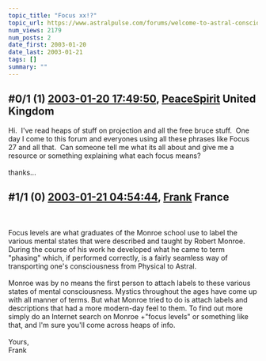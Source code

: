 ```yaml
---
topic_title: "Focus xx!?"
topic_url: https://www.astralpulse.com/forums/welcome-to-astral-consciousness!/focus-xx%21
num_views: 2179
num_posts: 2
date_first: 2003-01-20
date_last: 2003-01-21
tags: []
summary: ""
---
```


## \#0/1 (1) [2003-01-20 17:49:50](https://www.astralpulse.com/forums/index.php?msg=118948), [PeaceSpirit](https://www.astralpulse.com/forums/profile/?u=892) United Kingdom ##
<section>
Hi.  I've read heaps of stuff on projection and all the free bruce stuff.  One day I come to this forum and everyones using all these phrases like Focus 27 and all that.  Can someone tell me what its all about and give me a resource or something explaining what each focus means?
<br>
<br>
thanks...
</section>

## \#1/1 (0) [2003-01-21 04:54:44](https://www.astralpulse.com/forums/index.php?msg=20634), [Frank](https://www.astralpulse.com/forums/profile/?u=359) France ##
<section>
<br>
<br>
Focus levels are what graduates of the Monroe school use to label the various mental states that were described and taught by Robert Monroe. During the course of his work he developed what he came to term "phasing" which, if performed correctly, is a fairly seamless way of transporting one's consciousness from Physical to Astral.
<br>
<br>
Monroe was by no means the first person to attach labels to these various states of mental consciousness. Mystics throughout the ages have come up with all manner of terms. But what Monroe tried to do is attach labels and descriptions that had a more modern-day feel to them. To find out more simply do an Internet search on Monroe +"focus levels" or something like that, and I'm sure you'll come across heaps of info.
<br>
<br>
Yours,
<br>
Frank
<br>
<br>
</section>